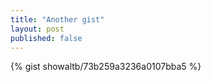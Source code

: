 ```yaml
---
title: "Another gist"
layout: post
published: false
---
```


{% gist showaltb/73b259a3236a0107bba5 %}
